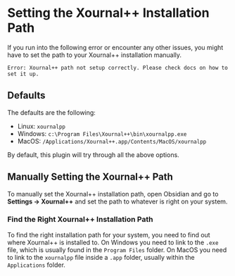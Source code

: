# Setting the Xournal++ Installation Path

If you run into the following error or encounter any other issues, you might have to set the path to your Xournal++ installation manually.

```
Error: Xournal++ path not setup correctly. Please check docs on how to set it up.
```

## Defaults
The defaults are the following:
- Linux: `xournalpp`
- Windows: `c:\Program Files\Xournal++\bin\xournalpp.exe`
- MacOS: `/Applications/Xournal++.app/Contents/MacOS/xournalpp`

By default, this plugin will try through all the above options.

## Manually Setting the Xournal++ Path
To manually set the Xournal++ installation path, open Obsidian and go to **Settings -> Xournal++** and set the path to whatever is right on your system.

### Find the Right Xournal++ Installation Path
To find the right installation path for your system, you need to find out where Xournal++ is installed to. On Windows you need to link to the `.exe` file, which is usually found in the `Program Files` folder. On MacOS you need to link to the `xournalpp` file inside a `.app` folder, usually within the `Applications` folder.
